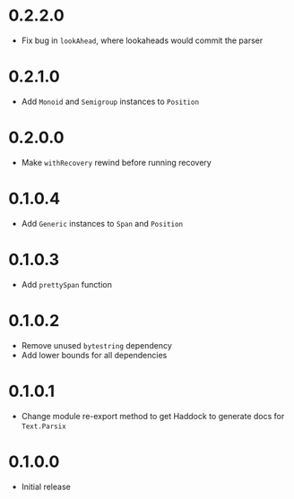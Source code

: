 # 0.2.2.0

- Fix bug in `lookAhead`, where lookaheads would commit the parser

# 0.2.1.0

- Add `Monoid` and `Semigroup` instances to `Position`

# 0.2.0.0

- Make `withRecovery` rewind before running recovery

# 0.1.0.4

- Add `Generic` instances to `Span` and `Position`

# 0.1.0.3

- Add `prettySpan` function

# 0.1.0.2

- Remove unused `bytestring` dependency
- Add lower bounds for all dependencies

# 0.1.0.1

- Change module re-export method to get Haddock to generate docs for `Text.Parsix`

# 0.1.0.0

- Initial release
